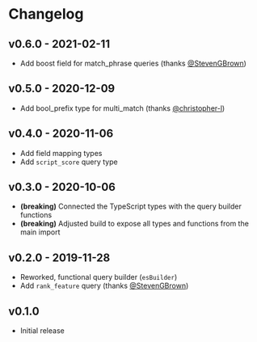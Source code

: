 # Changelog

## v0.6.0 - 2021-02-11

- Add boost field for match_phrase queries (thanks [@StevenGBrown](https://github.com/StevenGBrown))

## v0.5.0 - 2020-12-09

- Add bool_prefix type for multi_match (thanks [@christopher-l](https://github.com/christopher-l))

## v0.4.0 - 2020-11-06

- Add field mapping types
- Add `script_score` query type

## v0.3.0 - 2020-10-06

- **(breaking)** Connected the TypeScript types with the query builder functions
- **(breaking)** Adjusted build to expose all types and functions from the main import

## v0.2.0 - 2019-11-28

- Reworked, functional query builder (`esBuilder`)
- Add `rank_feature` query (thanks [@StevenGBrown](https://github.com/StevenGBrown))

## v0.1.0

- Initial release
